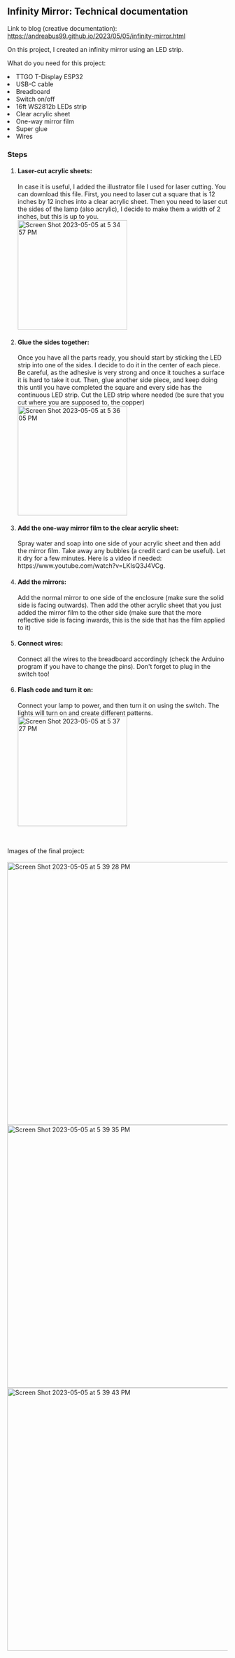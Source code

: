 ## Infinity Mirror: Technical documentation

Link to blog (creative documentation): https://andreabus99.github.io/2023/05/05/infinity-mirror.html

On this project, I created an infinity mirror using an LED strip.

What do you need for this project:
<li> TTGO T-Display ESP32 </li>
<li> USB-C cable </li>
<li> Breadboard </li>
<li> Switch on/off </li>
<li> 16ft WS2812b LEDs strip </li>
<li> Clear acrylic sheet </li>
<li> One-way mirror film </li>
<li> Super glue </li>
<li> Wires</li>


<h3> Steps </h3>

1. <h4>Laser-cut acrylic sheets:</h4> In case it is useful, I added the illustrator file I used for laser cutting. You can download this file. First, you need to laser cut a square that is 12 inches by 12 inches into a clear acrylic sheet. Then you need to laser cut the sides of the lamp (also acrylic), I decide to make them a width of 2 inches, but this is up to you. <br> <img width="250" alt="Screen Shot 2023-05-05 at 5 34 57 PM" src="https://user-images.githubusercontent.com/80929001/236572710-857b431d-ac55-49d3-aabf-9044ef831642.png">
2. <h4>Glue the sides together:</h4> Once you have all the parts ready, you should start by sticking the LED strip into one of the sides. I decide to do it in the center of each piece. Be careful, as the adhesive is very strong and once it touches a surface it is hard to take it out. Then, glue another side piece, and keep doing this until you have completed the square and every side has the continuous LED strip. Cut the LED strip where needed (be sure that you cut where you are supposed to, the copper)<br> <img width="250" alt="Screen Shot 2023-05-05 at 5 36 05 PM" src="https://user-images.githubusercontent.com/80929001/236572814-3f69f7f7-0a5d-45f9-a606-a36bc2ae85ca.png">

3. <h4>Add the one-way mirror film to the clear acrylic sheet:</h4> Spray water and soap into one side of your acrylic sheet and then add the mirror film. Take away any bubbles (a credit card can be useful). Let it dry for a few minutes. Here is a video if needed: https://www.youtube.com/watch?v=LKIsQ3J4VCg.
4. <h4>Add the mirrors:</h4> Add the normal mirror to one side of the enclosure (make sure the solid side is facing outwards). Then add the other acrylic sheet that you just added the mirror film to the other side (make sure that the more reflective side is facing inwards, this is the side that has the film applied to it)
5. <h4>Connect wires:</h4> Connect all the wires to the breadboard accordingly (check the Arduino program if you have to change the pins). Don't forget to plug in the switch too!
6. <h4>Flash code and turn it on:</h4> Connect your lamp to power, and then turn it on using the switch. The lights will turn on and create different patterns. <br> <img width="250" alt="Screen Shot 2023-05-05 at 5 37 27 PM" src="https://user-images.githubusercontent.com/80929001/236572994-b15f685e-efcf-4bfd-8052-3832e9e3c802.png">


<br>
<br>
Images of the final project:
<br>
<br>
<img width="600" alt="Screen Shot 2023-05-05 at 5 39 28 PM" src="https://user-images.githubusercontent.com/80929001/236573260-77ba5e00-e487-44fc-8dd7-561c5ff1d1bf.png">
<img width="600" alt="Screen Shot 2023-05-05 at 5 39 35 PM" src="https://user-images.githubusercontent.com/80929001/236573262-84f744cd-098c-4ce1-b16c-54d15c94a649.png">
<img width="600" alt="Screen Shot 2023-05-05 at 5 39 43 PM" src="https://user-images.githubusercontent.com/80929001/236573265-3bfb172f-db3a-40d0-b4a5-1d82233e49c8.png">
